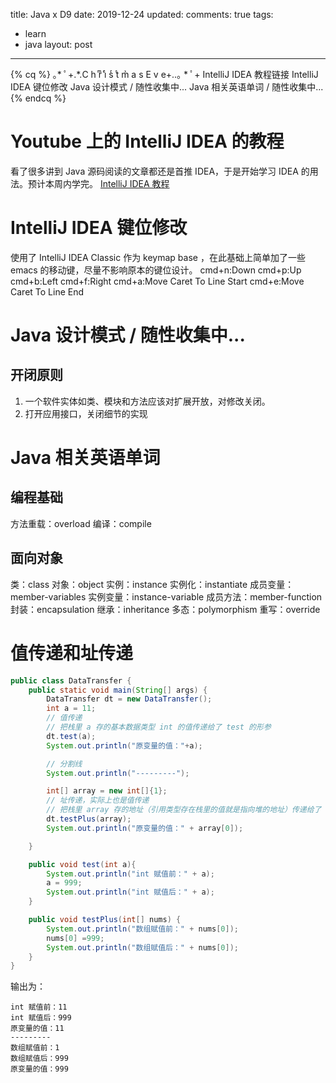 title: Java x D9
date: 2019-12-24
updated: 
comments: true
tags:
  - learn
  - java
layout: post
---
{% cq %}
｡* ﾟ+.*.C h rͫ iͤ sͬ tͬ m͗ a s E v e+..｡ * ﾟ+
IntelliJ IDEA 教程链接
IntelliJ IDEA 键位修改
Java 设计模式  /  随性收集中...
Java 相关英语单词  /  随性收集中...
{% endcq %}
<!--more-->
# Youtube 上的 IntelliJ IDEA 的教程
看了很多讲到 Java 源码阅读的文章都还是首推 IDEA，于是开始学习 IDEA 的用法。预计本周内学完。
[IntelliJ IDEA 教程](https://www.youtube.com/watch?v=yefmcX57Eyg)

# IntelliJ IDEA 键位修改
使用了 IntelliJ IDEA Classic 作为 keymap base ，在此基础上简单加了一些 emacs 的移动键，尽量不影响原本的键位设计。
cmd+n:Down
cmd+p:Up
cmd+b:Left
cmd+f:Right
cmd+a:Move Caret To Line Start
cmd+e:Move Caret To Line End

# Java 设计模式  /  随性收集中...
## 开闭原则
1. 一个软件实体如类、模块和方法应该对扩展开放，对修改关闭。
2. 打开应用接口，关闭细节的实现

# Java 相关英语单词
## 编程基础
方法重载：overload
编译：compile

## 面向对象
类：class
对象：object
实例：instance
实例化：instantiate
成员变量：member-variables
实例变量：instance-variable
成员方法：member-function
封装：encapsulation
继承：inheritance
多态：polymorphism
重写：override

# 值传递和址传递
```java
public class DataTransfer {
    public static void main(String[] args) {
        DataTransfer dt = new DataTransfer();
        int a = 11;
        // 值传递
        // 把栈里 a 存的基本数据类型 int 的值传递给了 test 的形参
        dt.test(a);
        System.out.println("原变量的值："+a);

        // 分割线
        System.out.println("---------");

        int[] array = new int[]{1};
        // 址传递，实际上也是值传递
        // 把栈里 array 存的地址（引用类型存在栈里的值就是指向堆的地址）传递给了 testPlus 的形参
        dt.testPlus(array);
        System.out.println("原变量的值：" + array[0]);

    }

    public void test(int a){
        System.out.println("int 赋值前：" + a);
        a = 999;
        System.out.println("int 赋值后：" + a);
    }

    public void testPlus(int[] nums) {
        System.out.println("数组赋值前：" + nums[0]);
        nums[0] =999;
        System.out.println("数组赋值后：" + nums[0]);
    }
}
```
输出为：
```text
int 赋值前：11
int 赋值后：999
原变量的值：11
---------
数组赋值前：1
数组赋值后：999
原变量的值：999
```